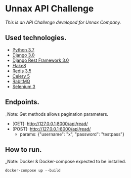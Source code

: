 # Unnax API Challenge

_This is an API Challenge developed for Unnax Company._

## Used technologies.

* [Python 3.7](https://www.python.org/downloads/release/python-370/)
* [Django 3.0](https://docs.djangoproject.com/en/3.2/releases/3.0/)
* [Django Rest Framework 3.0](https://www.django-rest-framework.org)
* [Flake8](https://flake8.pycqa.org/en/latest/)
* [Redis 3.5](https://pypi.org/project/redis/)
* [Celery 5](https://docs.celeryproject.org/en/stable/getting-started/introduction.html)
* [RabitMQ](https://www.rabbitmq.com)
* [Selenium 3](https://pypi.org/project/selenium/)

## Endpoints.

_Note: Get methods allows pagination parameters.

* \[GET\]: http://127.0.0.1:8000/api/read/
* \[POST\]: http://127.0.0.1:8000/api/read/
  * params: {"username": "x", "password": "testpass"}

## How to run.

_Note: Docker & Docker-compose expected to be installed.

```
docker-compose up --build
```

